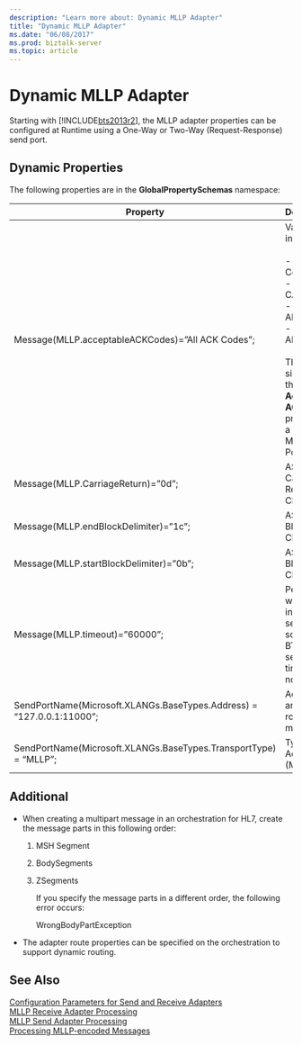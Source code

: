 ```yaml
---
description: "Learn more about: Dynamic MLLP Adapter"
title: "Dynamic MLLP Adapter"
ms.date: "06/08/2017"
ms.prod: biztalk-server
ms.topic: article
---
```

# Dynamic MLLP Adapter
Starting with [!INCLUDE[bts2013r2](../../includes/bts2013r2-md.md)], the MLLP adapter properties can be configured at Runtime using a One-Way or Two-Way (Request-Response) send port.  
  
## Dynamic Properties  
 The following properties are in the **GlobalPropertySchemas** namespace:  
  
|Property|Description|  
|--------------|-----------------|  
|Message(MLLP.acceptableACKCodes)=”All ACK Codes”;|Values include:<br /><br /> -   All ACK Codes<br />-   AA and CA<br />-   AA, CA, AE and CE<br />-   AA, CA, AR and CR<br /><br /> This is similar to the **Acceptable ACK Codes** property in a Static MLLP Send Port.|  
|Message(MLLP.CarriageReturn)=”0d”;|ASCII Carriage Return Character|  
|Message(MLLP.endBlockDelimiter)=”1c”;|ASCII End Block Character|  
|Message(MLLP.startBlockDelimiter)=”0b”;|ASCII Start Block Character|  
|Message(MLLP.timeout)=”60000”;|Period after which inactive sending socket on BTAHL7 server will timeout(0 is no timeout)|  
|SendPortName(Microsoft.XLANGs.BaseTypes.Address) = “127.0.0.1:11000”;|Address and Port for routing the message|  
|SendPortName(Microsoft.XLANGs.BaseTypes.TransportType) = “MLLP”;|Type of Adapter (MLLP)|  
  
## Additional  
  
- When creating a multipart message in an orchestration for HL7, create the message parts in this following order:  
  
  1. MSH Segment  
  
  2. BodySegments  
  
  3. ZSegments  
  
     If you specify the message parts in a different order, the following error occurs:  
  
     WrongBodyPartException  
  
- The adapter route properties can be specified on the orchestration to support dynamic routing.  
  
## See Also  
 [Configuration Parameters for Send and Receive Adapters](../../adapters-and-accelerators/accelerator-hl7/configuration-parameters-for-send-and-receive-adapters.md)   
 [MLLP Receive Adapter Processing](../../adapters-and-accelerators/accelerator-hl7/mllp-receive-adapter-processing.md)   
 [MLLP Send Adapter Processing](../../adapters-and-accelerators/accelerator-hl7/mllp-send-adapter-processing.md)   
 [Processing MLLP-encoded Messages](../../adapters-and-accelerators/accelerator-hl7/processing-mllp-encoded-messages.md)

